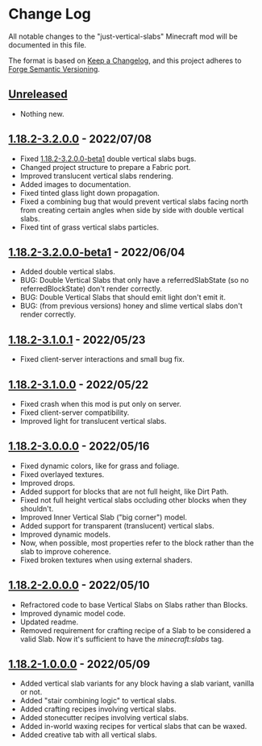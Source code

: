 # Change Log

All notable changes to the "just-vertical-slabs" Minecraft mod will be documented in this file.

The format is based on [Keep a Changelog](https://keepachangelog.com/en/1.0.0/),
and this project adheres to [Forge Semantic Versioning](https://mcforge.readthedocs.io/en/1.18.x/gettingstarted/versioning/#versioning).

## [Unreleased]
- Nothing new.

## [1.18.2-3.2.0.0] - 2022/07/08
- Fixed [1.18.2-3.2.0.0-beta1] double vertical slabs bugs.
- Changed project structure to prepare a Fabric port.
- Improved translucent vertical slabs rendering.
- Added images to documentation.
- Fixed tinted glass light down propagation.
- Fixed a combining bug that would prevent vertical slabs facing north from creating certain angles when side by side with double vertical slabs.
- Fixed tint of grass vertical slabs particles.

## [1.18.2-3.2.0.0-beta1] - 2022/06/04
- Added double vertical slabs.
- BUG: Double Vertical Slabs that only have a referredSlabState (so no referredBlockState) don't render correctly.
- BUG: Double Vertical Slabs that should emit light don't emit it.
- BUG: (from previous versions) honey and slime vertical slabs don't render correctly.

## [1.18.2-3.1.0.1] - 2022/05/23
- Fixed client-server interactions and small bug fix.

## [1.18.2-3.1.0.0] - 2022/05/22
- Fixed crash when this mod is put only on server.
- Fixed client-server compatibility.
- Improved light for translucent vertical slabs.

## [1.18.2-3.0.0.0] - 2022/05/16
- Fixed dynamic colors, like for grass and foliage.
- Fixed overlayed textures.
- Improved drops.
- Added support for blocks that are not full height, like Dirt Path.
- Fixed not full height vertical slabs occluding other blocks when they shouldn't.
- Improved Inner Vertical Slab ("big corner") model.
- Added support for transparent (translucent) vertical slabs.
- Improved dynamic models.
- Now, when possible, most properties refer to the block rather than the slab to improve coherence.
- Fixed broken textures when using external shaders.

## [1.18.2-2.0.0.0] - 2022/05/10
- Refractored code to base Vertical Slabs on Slabs rather than Blocks.
- Improved dynamic model code.
- Updated readme.
- Removed requirement for crafting recipe of a Slab to be considered a valid Slab. Now it's sufficient to have the *minecraft:slabs* tag. 

## [1.18.2-1.0.0.0] - 2022/05/09
- Added vertical slab variants for any block having a slab variant, vanilla or not.
- Added "stair combining logic" to vertical slabs.
- Added crafting recipes involving vertical slabs.
- Added stonecutter recipes involving vertical slabs.
- Added in-world waxing recipes for vertical slabs that can be waxed.
- Added creative tab with all vertical slabs.

[Unreleased]: https://github.com/Nyphet/just-vertical-slabs
[1.18.2-3.2.0.0]: https://github.com/Nyphet/just-vertical-slabs/releases/tag/v1.18.2-3.2.0.0
[1.18.2-3.2.0.0-beta1]: https://github.com/Nyphet/just-vertical-slabs/releases/tag/v1.18.2-3.2.0.0-beta1
[1.18.2-3.1.0.1]: https://github.com/Nyphet/just-vertical-slabs/releases/tag/v1.18.2-3.1.0.1
[1.18.2-3.1.0.0]: https://github.com/Nyphet/just-vertical-slabs/releases/tag/v1.18.2-3.1.0.0
[1.18.2-3.0.0.0]: https://github.com/Nyphet/just-vertical-slabs/releases/tag/v1.18.2-3.0.0.0
[1.18.2-2.0.0.0]: https://github.com/Nyphet/just-vertical-slabs/releases/tag/v1.18.2-2.0.0.0
[1.18.2-1.0.0.0]: https://github.com/Nyphet/just-vertical-slabs/releases/tag/v1.18.2-1.0.0.0
